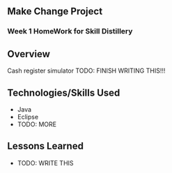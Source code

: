 ## Make Change Project

### Week 1 HomeWork for Skill Distillery

## Overview

Cash register simulator
TODO: FINISH WRITING THIS!!!

## Technologies/Skills Used

* Java
* Eclipse
* TODO: MORE

## Lessons Learned

* TODO: WRITE THIS
